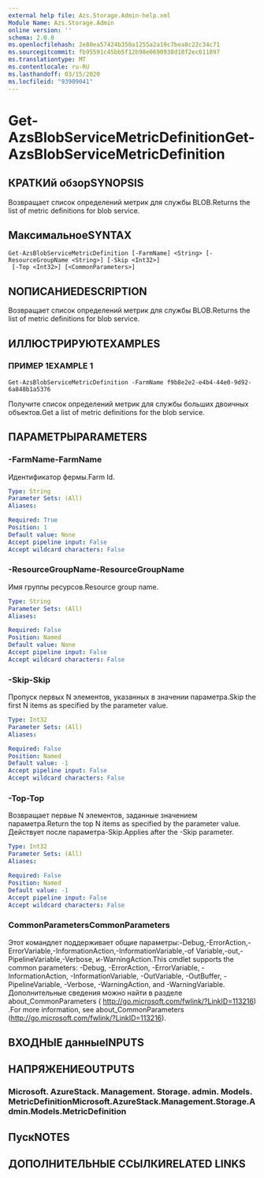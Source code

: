 ```yaml
---
external help file: Azs.Storage.Admin-help.xml
Module Name: Azs.Storage.Admin
online version: ''
schema: 2.0.0
ms.openlocfilehash: 2e80ea57424b350a1255a2a19c7bea8c22c34c71
ms.sourcegitcommit: fb95591c45bb5f12b98e0690938d18f2ec611897
ms.translationtype: MT
ms.contentlocale: ru-RU
ms.lasthandoff: 03/15/2020
ms.locfileid: "93909041"
---
```

# <span data-ttu-id="add07-101">Get-AzsBlobServiceMetricDefinition</span><span class="sxs-lookup"><span data-stu-id="add07-101">Get-AzsBlobServiceMetricDefinition</span></span>

## <span data-ttu-id="add07-102">КРАТКИй обзор</span><span class="sxs-lookup"><span data-stu-id="add07-102">SYNOPSIS</span></span>
<span data-ttu-id="add07-103">Возвращает список определений метрик для службы BLOB.</span><span class="sxs-lookup"><span data-stu-id="add07-103">Returns the list of metric definitions for blob service.</span></span>

## <span data-ttu-id="add07-104">Максимальное</span><span class="sxs-lookup"><span data-stu-id="add07-104">SYNTAX</span></span>

```
Get-AzsBlobServiceMetricDefinition [-FarmName] <String> [-ResourceGroupName <String>] [-Skip <Int32>]
 [-Top <Int32>] [<CommonParameters>]
```

## <span data-ttu-id="add07-105">NОПИСАНИЕ</span><span class="sxs-lookup"><span data-stu-id="add07-105">DESCRIPTION</span></span>
<span data-ttu-id="add07-106">Возвращает список определений метрик для службы BLOB.</span><span class="sxs-lookup"><span data-stu-id="add07-106">Returns the list of metric definitions for blob service.</span></span>

## <span data-ttu-id="add07-107">ИЛЛЮСТРИРУЮТ</span><span class="sxs-lookup"><span data-stu-id="add07-107">EXAMPLES</span></span>

### <span data-ttu-id="add07-108">ПРИМЕР 1</span><span class="sxs-lookup"><span data-stu-id="add07-108">EXAMPLE 1</span></span>
```
Get-AzsBlobServiceMetricDefinition -FarmName f9b8e2e2-e4b4-44e0-9d92-6a848b1a5376
```

<span data-ttu-id="add07-109">Получите список определений метрик для службы больших двоичных объектов.</span><span class="sxs-lookup"><span data-stu-id="add07-109">Get a list of metric definitions for the blob service.</span></span>

## <span data-ttu-id="add07-110">ПАРАМЕТРЫ</span><span class="sxs-lookup"><span data-stu-id="add07-110">PARAMETERS</span></span>

### <span data-ttu-id="add07-111">-FarmName</span><span class="sxs-lookup"><span data-stu-id="add07-111">-FarmName</span></span>
<span data-ttu-id="add07-112">Идентификатор фермы.</span><span class="sxs-lookup"><span data-stu-id="add07-112">Farm Id.</span></span>

```yaml
Type: String
Parameter Sets: (All)
Aliases:

Required: True
Position: 1
Default value: None
Accept pipeline input: False
Accept wildcard characters: False
```

### <span data-ttu-id="add07-113">-ResourceGroupName</span><span class="sxs-lookup"><span data-stu-id="add07-113">-ResourceGroupName</span></span>
<span data-ttu-id="add07-114">Имя группы ресурсов.</span><span class="sxs-lookup"><span data-stu-id="add07-114">Resource group name.</span></span>

```yaml
Type: String
Parameter Sets: (All)
Aliases:

Required: False
Position: Named
Default value: None
Accept pipeline input: False
Accept wildcard characters: False
```

### <span data-ttu-id="add07-115">-Skip</span><span class="sxs-lookup"><span data-stu-id="add07-115">-Skip</span></span>
<span data-ttu-id="add07-116">Пропуск первых N элементов, указанных в значении параметра.</span><span class="sxs-lookup"><span data-stu-id="add07-116">Skip the first N items as specified by the parameter value.</span></span>

```yaml
Type: Int32
Parameter Sets: (All)
Aliases:

Required: False
Position: Named
Default value: -1
Accept pipeline input: False
Accept wildcard characters: False
```

### <span data-ttu-id="add07-117">-Top</span><span class="sxs-lookup"><span data-stu-id="add07-117">-Top</span></span>
<span data-ttu-id="add07-118">Возвращает первые N элементов, заданные значением параметра.</span><span class="sxs-lookup"><span data-stu-id="add07-118">Return the top N items as specified by the parameter value.</span></span>
<span data-ttu-id="add07-119">Действует после параметра-Skip.</span><span class="sxs-lookup"><span data-stu-id="add07-119">Applies after the -Skip parameter.</span></span>

```yaml
Type: Int32
Parameter Sets: (All)
Aliases:

Required: False
Position: Named
Default value: -1
Accept pipeline input: False
Accept wildcard characters: False
```

### <span data-ttu-id="add07-120">CommonParameters</span><span class="sxs-lookup"><span data-stu-id="add07-120">CommonParameters</span></span>
<span data-ttu-id="add07-121">Этот командлет поддерживает общие параметры:-Debug,-ErrorAction,-ErrorVariable,-InformationAction,-InformationVariable,-of Variable,-out,-PipelineVariable,-Verbose, и-WarningAction.</span><span class="sxs-lookup"><span data-stu-id="add07-121">This cmdlet supports the common parameters: -Debug, -ErrorAction, -ErrorVariable, -InformationAction, -InformationVariable, -OutVariable, -OutBuffer, -PipelineVariable, -Verbose, -WarningAction, and -WarningVariable.</span></span> <span data-ttu-id="add07-122">Дополнительные сведения можно найти в разделе about_CommonParameters ( http://go.microsoft.com/fwlink/?LinkID=113216) .</span><span class="sxs-lookup"><span data-stu-id="add07-122">For more information, see about_CommonParameters (http://go.microsoft.com/fwlink/?LinkID=113216).</span></span>

## <span data-ttu-id="add07-123">ВХОДНЫЕ данные</span><span class="sxs-lookup"><span data-stu-id="add07-123">INPUTS</span></span>

## <span data-ttu-id="add07-124">НАПРЯЖЕНИЕ</span><span class="sxs-lookup"><span data-stu-id="add07-124">OUTPUTS</span></span>

### <span data-ttu-id="add07-125">Microsoft. AzureStack. Management. Storage. admin. Models. MetricDefinition</span><span class="sxs-lookup"><span data-stu-id="add07-125">Microsoft.AzureStack.Management.Storage.Admin.Models.MetricDefinition</span></span>

## <span data-ttu-id="add07-126">Пуск</span><span class="sxs-lookup"><span data-stu-id="add07-126">NOTES</span></span>

## <span data-ttu-id="add07-127">ДОПОЛНИТЕЛЬНЫЕ ССЫЛКИ</span><span class="sxs-lookup"><span data-stu-id="add07-127">RELATED LINKS</span></span>
